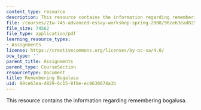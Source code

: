 ```yaml
---
content_type: resource
description: This resource contains the information regarding remembering bogalusa.
file: /courses/21w-745-advanced-essay-workshop-spring-2008/90ce63ead8296c158f8eec8638074a3b_MIT21W_745S08_rembrg_bogsa.pdf
file_size: 74562
file_type: application/pdf
learning_resource_types:
- Assignments
license: https://creativecommons.org/licenses/by-nc-sa/4.0/
ocw_type: ''
parent_title: Assignments
parent_type: CourseSection
resourcetype: Document
title: Remembering Bogalusa
uid: 90ce63ea-d829-6c15-8f8e-ec8638074a3b
---
```

This resource contains the information regarding remembering bogalusa.